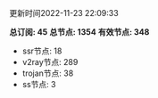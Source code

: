 更新时间2022-11-23 22:09:33

**总订阅: 45**
**总节点: 1354**
**有效节点: 348**
- ssr节点: 18
- v2ray节点: 289
- trojan节点: 38
- ss节点: 3

